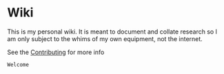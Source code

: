 # Wiki

This is my personal wiki. It is meant to document and collate research so I am
only subject to the whims of my own equipment, not the internet.

See the [Contributing](./contributing.html) for more info

```tags
Welcome
```
